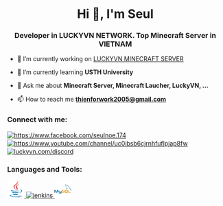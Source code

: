 <h1 align="center">Hi 👋, I'm Seul</h1>
<h3 align="center">Developer in LUCKYVN NETWORK. Top Minecraft Server in VIETNAM</h3>

- 🔭 I’m currently working on [LUCKYVN MINECRAFT SERVER](https://luckyvn.com/)

- 🌱 I’m currently learning **USTH University**

- 💬 Ask me about **Minecraft Server, Minecraft Laucher, LuckyVN, ...**

- 📫 How to reach me **thienforwork2005@gmail.com**

<h3 align="left">Connect with me:</h3>
<p align="left">
<a href="https://fb.com/https://www.facebook.com/seulnoe.174" target="blank"><img align="center" src="https://raw.githubusercontent.com/rahuldkjain/github-profile-readme-generator/master/src/images/icons/Social/facebook.svg" alt="https://www.facebook.com/seulnoe.174" height="30" width="40" /></a>
<a href="https://www.youtube.com/c/uc0ibsb6cjrnhfuflpjap8fw" target="blank"><img align="center" src="https://raw.githubusercontent.com/rahuldkjain/github-profile-readme-generator/master/src/images/icons/Social/youtube.svg" alt="https://www.youtube.com/channel/uc0ibsb6cjrnhfuflpjap8fw" height="30" width="40" /></a>
<a href="https://discord.gg/luckyvn-network-offical-discord-684293554918391815" target="blank"><img align="center" src="https://raw.githubusercontent.com/rahuldkjain/github-profile-readme-generator/master/src/images/icons/Social/discord.svg" alt="luckyvn.com/discord" height="30" width="40" /></a>
</p>

<h3 align="left">Languages and Tools:</h3>
<p align="left"> <a href="https://www.java.com" target="_blank" rel="noreferrer"> <img src="https://raw.githubusercontent.com/devicons/devicon/master/icons/java/java-original.svg" alt="java" width="40" height="40"/> </a> <a href="https://www.jenkins.io" target="_blank" rel="noreferrer"> <img src="https://www.vectorlogo.zone/logos/jenkins/jenkins-icon.svg" alt="jenkins" width="40" height="40"/> </a> <a href="https://www.mysql.com/" target="_blank" rel="noreferrer"> <img src="https://raw.githubusercontent.com/devicons/devicon/master/icons/mysql/mysql-original-wordmark.svg" alt="mysql" width="40" height="40"/> </a> </p>
